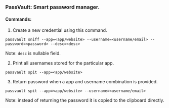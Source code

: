 ### PassVault: Smart password manager.

#### Commands:

1. Create a new credential using this command.

```
passvault sniff --app=<app/website> --username=<username/email> --password=<password> --desc=<desc>
```
Note: `desc` is nullable field.

2. Print all usernames stored for the particular app.

```
passvault spit --app=<app/website>
```

3. Return password when a app and username combination is provided.

```
passvault spit --app=<app/website> --username=<username/email>
```

Note: instead of returning the password it is copied to the clipboard directly.